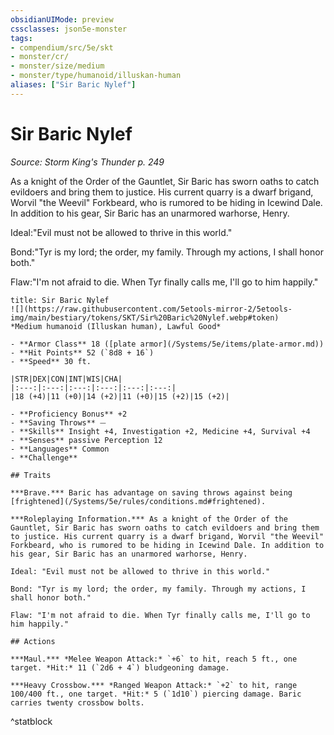 ```yaml
---
obsidianUIMode: preview
cssclasses: json5e-monster
tags:
- compendium/src/5e/skt
- monster/cr/
- monster/size/medium
- monster/type/humanoid/illuskan-human
aliases: ["Sir Baric Nylef"]
---
```

# Sir Baric Nylef
*Source: Storm King's Thunder p. 249*  

As a knight of the Order of the Gauntlet, Sir Baric has sworn oaths to catch evildoers and bring them to justice. His current quarry is a dwarf brigand, Worvil "the Weevil" Forkbeard, who is rumored to be hiding in Icewind Dale. In addition to his gear, Sir Baric has an unarmored warhorse, Henry.

Ideal:"Evil must not be allowed to thrive in this world."

Bond:"Tyr is my lord; the order, my family. Through my actions, I shall honor both."

Flaw:"I'm not afraid to die. When Tyr finally calls me, I'll go to him happily."

```ad-statblock
title: Sir Baric Nylef
![](https://raw.githubusercontent.com/5etools-mirror-2/5etools-img/main/bestiary/tokens/SKT/Sir%20Baric%20Nylef.webp#token)
*Medium humanoid (Illuskan human), Lawful Good*

- **Armor Class** 18 ([plate armor](/Systems/5e/items/plate-armor.md))
- **Hit Points** 52 (`8d8 + 16`)
- **Speed** 30 ft.

|STR|DEX|CON|INT|WIS|CHA|
|:---:|:---:|:---:|:---:|:---:|:---:|
|18 (+4)|11 (+0)|14 (+2)|11 (+0)|15 (+2)|15 (+2)|

- **Proficiency Bonus** +2
- **Saving Throws** ⏤
- **Skills** Insight +4, Investigation +2, Medicine +4, Survival +4
- **Senses** passive Perception 12
- **Languages** Common
- **Challenge** 

## Traits

***Brave.*** Baric has advantage on saving throws against being [frightened](/Systems/5e/rules/conditions.md#frightened).

***Roleplaying Information.*** As a knight of the Order of the Gauntlet, Sir Baric has sworn oaths to catch evildoers and bring them to justice. His current quarry is a dwarf brigand, Worvil "the Weevil" Forkbeard, who is rumored to be hiding in Icewind Dale. In addition to his gear, Sir Baric has an unarmored warhorse, Henry.

Ideal: "Evil must not be allowed to thrive in this world."

Bond: "Tyr is my lord; the order, my family. Through my actions, I shall honor both."

Flaw: "I'm not afraid to die. When Tyr finally calls me, I'll go to him happily."

## Actions

***Maul.*** *Melee Weapon Attack:* `+6` to hit, reach 5 ft., one target. *Hit:* 11 (`2d6 + 4`) bludgeoning damage.

***Heavy Crossbow.*** *Ranged Weapon Attack:* `+2` to hit, range 100/400 ft., one target. *Hit:* 5 (`1d10`) piercing damage. Baric carries twenty crossbow bolts.
```
^statblock
